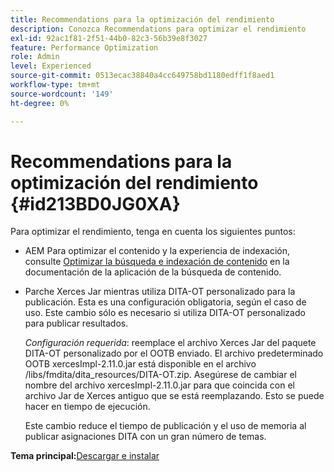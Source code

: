 ```yaml
---
title: Recommendations para la optimización del rendimiento
description: Conozca Recommendations para optimizar el rendimiento
exl-id: 92ac1f81-2f51-44b0-82c3-56b39e8f3027
feature: Performance Optimization
role: Admin
level: Experienced
source-git-commit: 0513ecac38840a4cc649758bd1180edff1f8aed1
workflow-type: tm+mt
source-wordcount: '149'
ht-degree: 0%

---
```


# Recommendations para la optimización del rendimiento {#id213BD0JG0XA}

Para optimizar el rendimiento, tenga en cuenta los siguientes puntos:

- AEM Para optimizar el contenido y la experiencia de indexación, consulte [Optimizar la búsqueda e indexación de contenido](https://experienceleague.adobe.com/docs/experience-manager-cloud-service/operations/indexing.html?lang=es) en la documentación de la aplicación de la búsqueda de contenido.

- Parche Xerces Jar mientras utiliza DITA-OT personalizado para la publicación. Esta es una configuración obligatoria, según el caso de uso. Este cambio sólo es necesario si utiliza DITA-OT personalizado para publicar resultados.

  *Configuración requerida*: reemplace el archivo Xerces Jar del paquete DITA-OT personalizado por el OOTB enviado. El archivo predeterminado OOTB xercesImpl-2.11.0.jar está disponible en el archivo /libs/fmdita/dita\_resources/DITA-OT.zip. Asegúrese de cambiar el nombre del archivo xercesImpl-2.11.0.jar para que coincida con el archivo Jar de Xerces antiguo que se está reemplazando. Esto se puede hacer en tiempo de ejecución.

  Este cambio reduce el tiempo de publicación y el uso de memoria al publicar asignaciones DITA con un gran número de temas.


**Tema principal:**&#x200B;[ Descargar e instalar](download-install.md)
